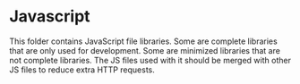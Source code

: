 Javascript
=================

This folder contains JavaScript file libraries. Some are complete libraries that are only used for development. Some are minimized libraries that are not complete libraries. The JS files used with it should be merged with other JS files to reduce extra HTTP requests.
